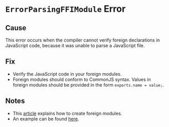 # `ErrorParsingFFIModule` Error

## Cause

This error occurs when the compiler cannot verify foreign declarations in JavaScript code,
because it was unable to parse a JavaScript file.

## Fix

- Verify the JavaScript code in your foreign modules.
- Foreign modules should conform to CommonJS syntax. Values in foreign modules should be provided in the form `exports.name = value;`.

## Notes

- This [article](../guides/FFI.md) explains how to create foreign modules.
- An example can be found [here](https://github.com/purescript/purescript-eff/blob/v1.0.0/src/Control/Monad/Eff.js).
